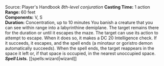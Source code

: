 Source: Player's Handbook
*8th-level conjuration*
**Casting Time:** 1 action  
**Range:** 60 feet  
**Components:** V, S  
**Duration:** Concentration, up to 10 minutes
You banish a creature that you can see within range into a labyrinthine demiplane. The target remains there for the duration or until it escapes the maze.
The target can use its action to attempt to escape. When it does so, it makes a DC 20 Intelligence check. If it succeeds, it escapes, and the spell ends (a minotaur or goristro demon automatically succeeds).
When the spell ends, the target reappears in the space it left or, if that space is occupied, in the nearest unoccupied space.
***Spell Lists.*** [[spells:wizard|wizard]]